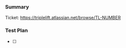 <!---
INSTRUCTIONS (all instructional comments are hidden)

1) Update PR title to *TL-NUMBER: [Short Description of Fix]* for the automated release notes.
2) Update the link to the JIRA ticket and fill in the Summary section.
3) Add a Test Plan for reviewers and QA to follow.
4) Add any labels that help identify the PR (Bug, Enhancement, etc.).
-->

### Summary

Ticket: https://triplelift.atlassian.net/browse/TL-NUMBER

<!--- Discuss what changed, why, and the implementation. Include screenshots if appropriate. -->

### Test Plan

<!--- Please outline the tests that the reviewer and/or QA team should perform in order to test your changes. Clearly indicate expected behavior, and do not make any assumptions about the application state (acting user, member type, etc). -->

- [ ] 